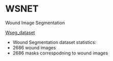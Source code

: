 # WSNET
Wound Image Segmentation

[Wseg_dataset](https://iiitaphyd-my.sharepoint.com/:f:/g/personal/oota_subba_alumni_iiit_ac_in/ErP6STrF4FZMsxKF3hCmGM0BdiFFfYdaomIyNlnjEAh5ww?e=4Mmpux)

* Wound Segmentation dataset statistics:
* 2686 wound images
* 2686 masks correspodning to wound images
  
